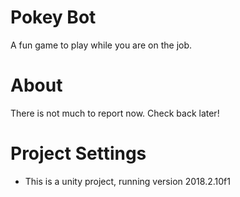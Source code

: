# Pokey Bot

A fun game to play while you are on the job.

# About

There is not much to report now. Check back later!

# Project Settings

- This is a unity project, running version 2018.2.10f1

